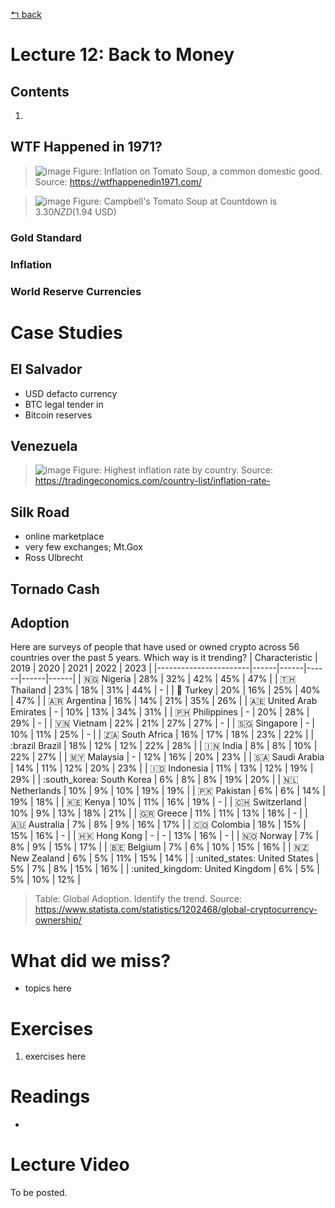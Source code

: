 [↰ back](../../..)

# Lecture 12: Back to Money
## Contents
1. [](#)

## WTF Happened in 1971?
> ![image](https://github.com/millecodex/COMP842/assets/39792005/5bd525fb-c642-4984-a13c-8f396493e54b)
> Figure: Inflation on Tomato Soup, a common domestic good. Source: https://wtfhappenedin1971.com/

> ![image](https://github.com/millecodex/COMP842/assets/39792005/5ba7cb42-8460-4eaf-86ab-af63b0f45b38)
> Figure: Campbell's Tomato Soup at Countdown is $3.30 NZD ($1.94 USD)

### Gold Standard

### Inflation
### World Reserve Currencies

# Case Studies

## El Salvador
* USD defacto currency
* BTC legal tender in
* Bitcoin reserves
  
## Venezuela
> ![image](https://github.com/millecodex/COMP842/assets/39792005/10039618-b707-4a65-ad7a-7db9214952e6)
> Figure: Highest inflation rate by country. Source: https://tradingeconomics.com/country-list/inflation-rate-

## Silk Road
* online marketplace
* very few exchanges; Mt.Gox
* Ross Ulbrecht

## Tornado Cash


## Adoption
Here are surveys of people that have used or owned crypto across 56 countries over the past 5 years. Which way is it trending?
| Characteristic        | 2019 | 2020 | 2021 | 2022 | 2023 |
|-----------------------|------|------|------|------|------|
| :nigeria: Nigeria           | 28%  | 32%  | 42%  | 45%  | 47%  |
| :thailand: Thailand          | 23%  | 18%  | 31%  | 44%  | -    |
| :turkey: Turkey            | 20%  | 16%  | 25%  | 40%  | 47%  |
| :argentina: Argentina         | 16%  | 14%  | 21%  | 35%  | 26%  |
| :united_arab_emirates: United Arab Emirates | -    | 10%  | 13%  | 34%  | 31%  |
| :philippines: Philippines       | -    | 20%  | 28%  | 29%  | -    |
| :vietnam: Vietnam           | 22%  | 21%  | 27%  | 27%  | -    |
| :singapore: Singapore         | -    | 10%  | 11%  | 25%  | -    |
| :south_africa: South Africa      | 16%  | 17%  | 18%  | 23%  | 22%  |
| :brazil Brazil            | 18%  | 12%  | 12%  | 22%  | 28%  |
| :india: India             | 8%   | 8%   | 10%  | 22%  | 27%  |
| :malaysia: Malaysia          | -    | 12%  | 16%  | 20%  | 23%  |
| :saudi_arabia: Saudi Arabia      | 14%  | 11%  | 12%  | 20%  | 23%  |
| :indonesia: Indonesia         | 11%  | 13%  | 12%  | 19%  | 29%  |
| :south_korea: South Korea       | 6%   | 8%   | 8%   | 19%  | 20%  |
| :netherlands: Netherlands       | 10%  | 9%   | 10%  | 19%  | 19%  |
| :pakistan: Pakistan          | 6%   | 6%   | 14%  | 19%  | 18%  |
| :kenya: Kenya             | 10%  | 11%  | 16%  | 19%  | -    |
| :switzerland: Switzerland       | 10%  | 9%   | 13%  | 18%  | 21%  |
| :greece: Greece            | 11%  | 11%  | 13%  | 18%  | -    |
| :australia: Australia         | 7%   | 8%   | 9%   | 16%  | 17%  |
| :colombia: Colombia          | 18%  | 15%  | 15%  | 16%  | -    |
| :hong_kong: Hong Kong         | -    | -    | 13%  | 16%  | -    |
| :norway: Norway            | 7%   | 8%   | 9%   | 15%  | 17%  |
| :belgium: Belgium           | 7%   | 6%   | 10%  | 15%  | 16%  |
| :new_zealand: New Zealand       | 6%   | 5%   | 11%  | 15%  | 14%  |
| :united_states: United States     | 5%   | 7%   | 8%   | 15%  | 16%  |
| :united_kingdom: United Kingdom    | 6%   | 5%   | 5%   | 10%  | 12%  |
> Table: Global Adoption. Identify the trend. Source: https://www.statista.com/statistics/1202468/global-cryptocurrency-ownership/

# What did we miss?
* topics here

# Exercises
1. exercises here

# Readings
* 

# Lecture Video
To be posted.
